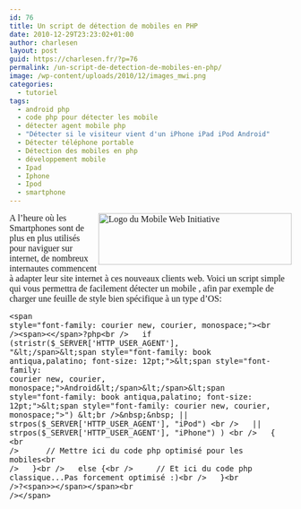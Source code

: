 ```yaml
---
id: 76
title: Un script de détection de mobiles en PHP
date: 2010-12-29T23:23:02+01:00
author: charlesen
layout: post
guid: https://charlesen.fr/?p=76
permalink: /un-script-de-detection-de-mobiles-en-php/
image: /wp-content/uploads/2010/12/images_mwi.png
categories:
  - tutoriel
tags:
  - android php
  - code php pour détecter les mobile
  - détecter agent mobile php
  - "Détecter si le visiteur vient d'un iPhone iPad iPod Android"
  - Détecter téléphone portable
  - Détection des mobiles en php
  - développement mobile
  - Ipad
  - Iphone
  - Ipod
  - smartphone
---
```

<span style="font-family: book antiqua,palatino; font-size: 12pt;"><img loading="lazy" class=" alignright size-full wp-image-75" style="float: right;" src="https://charlesen.fr/wp-content/uploads/2010/12/images_mwi.png" alt="Logo du Mobile Web Initiative" title="Logo du Mobile Web Initiative" width="345" height="92" srcset="https://charlesen.fr/wp-content/uploads/2010/12/images_mwi.png 345w, https://charlesen.fr/wp-content/uploads/2010/12/images_mwi-300x80.png 300w" sizes="(max-width: 345px) 100vw, 345px" />A l&rsquo;heure où les Smartphones sont de plus en plus utilisés pour naviguer sur internet, de nombreux internautes commencent à adapter leur site internet à ces nouveaux clients web. Voici un script simple qui vous permettra de facilement détecter un mobile , afin par exemple de charger une feuille de style bien spécifique à un type d&rsquo;OS: </span>

<!--more-->

 <span style="font-family: book antiqua,palatino; font-size: 12pt;"><code>&lt;span style="font-family: courier new, courier, monospace;">&lt;br />&lt;span>&lt;&lt;/span>?php&lt;br />&nbsp;&nbsp; if (stristr($_SERVER['HTTP_USER_AGENT'], "&lt;/span>&lt;span style="font-family: book antiqua,palatino; font-size: 12pt;">&lt;span style="font-family: courier new, courier, monospace;">Android&lt;/span>&lt;/span>&lt;span style="font-family: book antiqua,palatino; font-size: 12pt;">&lt;span style="font-family: courier new, courier, monospace;">") &lt;br />&nbsp;&nbsp; || strpos($_SERVER['HTTP_USER_AGENT'], "iPod") &lt;br />&nbsp;&nbsp; || strpos($_SERVER['HTTP_USER_AGENT'], "iPhone") ) &lt;br />&nbsp;&nbsp; { &lt;br />&nbsp;&nbsp;&nbsp;&nbsp;&nbsp; // Mettre ici du code php optimisé pour les mobiles&lt;br />&nbsp;&nbsp; }&lt;br />&nbsp;&nbsp; else {&lt;br />&nbsp;&nbsp;&nbsp;&nbsp; // Et ici du code php classique...Pas forcement optimisé :)&lt;br />&nbsp;&nbsp; }&lt;br />?&lt;span>&gt;&lt;/span>&lt;/span>&lt;br />&lt;/span></code> </span>

<div style="position: absolute; left: -10000px; top: 0px; width: 1px; height: 1px; overflow: hidden;" class="mcePaste" id="_mcePaste">
  <span style="font-family: book antiqua,palatino; font-size: 12pt;"><span style="font-family: courier new, courier, monospace;">Android</span></span>
</div>